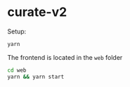 
# curate-v2

Setup:

```bash
yarn
```

The frontend is located in the `web` folder

```bash
cd web
yarn && yarn start
```

